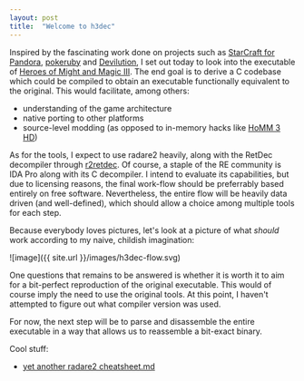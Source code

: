 ```yaml
---
layout: post
title:  "Welcome to h3dec"
---
```


Inspired by the fascinating work done on projects such as [StarCraft for Pandora](https://pyra-handheld.com/boards/threads/starcraft.73844/), [pokeruby](https://github.com/pret/pokeruby) and [Devilution](https://github.com/diasurgical/devilution), I set out today to look into the executable of [Heroes of Might and Magic III](https://www.gog.com/game/heroes_of_might_and_magic_3_complete_edition).
The end goal is to derive a C codebase which could be compiled to obtain an executable functionally equivalent to the original. This would facilitate, among others:
 - understanding of the game architecture
 - native porting to other platforms
 - source-level modding (as opposed to in-memory hacks like [HoMM 3 HD](https://sites.google.com/site/heroes3hd/))

As for the tools, I expect to use radare2 heavily, along with the RetDec decompiler through [r2retdec](https://github.com/securisec/r2retdec).
Of course, a staple of the RE community is IDA Pro along with its C decompiler. I intend to evaluate its capabilities, but due to licensing reasons, the final work-flow should be preferrably based entirely on free software. 
Nevertheless, the entire flow will be heavily data driven (and well-defined), which should allow a choice among multiple tools for each step.

Because everybody loves pictures, let's look at a picture of what *should* work according to my naive, childish imagination:

![image]({{ site.url }}/images/h3dec-flow.svg)

One questions that remains to be answered is whether it is worth it to aim for a bit-perfect reproduction of the original executable. This would of course imply the need to use the original tools. At this point, I haven't attempted to figure out what compiler version was used.

For now, the next step will be to parse and disassemble the entire executable in a way that allows us to reassemble a bit-exact binary.

Cool stuff:
 - [yet another radare2 cheatsheet.md](https://gist.github.com/williballenthin/6857590dab3e2a6559d7)
